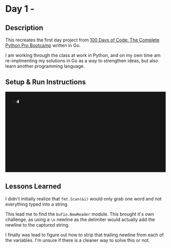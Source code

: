# Day 1 -

## Description

This recreates the first day project from [100 Days of Code: The Complete Python Pro Bootcamp](https://www.udemy.com/course/100-days-of-code/) written in Go.

I am working through the class at work in Python, and on my own time am re-implmenting my solutions in Go as a way to strengthen ideas, but also learn another programming language.

## Setup & Run Instructions
![Setup Instructions and Readme Video](https://github.com/absenth/100-days-of-code/blob/main/Day-1/extras/bandname.gif)

## Lessons Learned
I didn't initially realize that `fmt.Scan(&i)` would only grab one word and not everything typed into a string.

This lead me to find the `bufio.NewReader` module.  This brought it's own challenge, as using a `\n` newline as the delimiter would actually add the newline to the captured string.

I finally was lead to figure out how to strip that trailing newline from each of the variables.  I'm unsure if there is a cleaner way to solve this or not.
